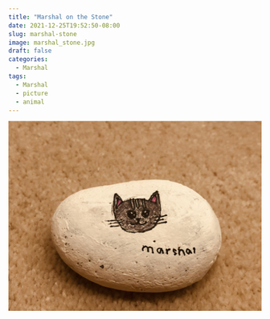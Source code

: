 ```yaml
---
title: "Marshal on the Stone"
date: 2021-12-25T19:52:50-08:00
slug: marshal-stone
image: marshal_stone.jpg
draft: false
categories:
  - Marshal
tags:
  - Marshal
  - picture
  - animal
---
```


![Marshal on the Stone](marshal_stone.jpg)

